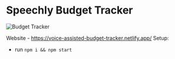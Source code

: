 # Speechly Budget Tracker

![Budget Tracker](https://i.ibb.co/VJjj3Kp/Screenshot-2020-12-18-205600.png)

Website - https://voice-assisted-budget-tracker.netlify.app/
Setup:
- run ```npm i && npm start```
